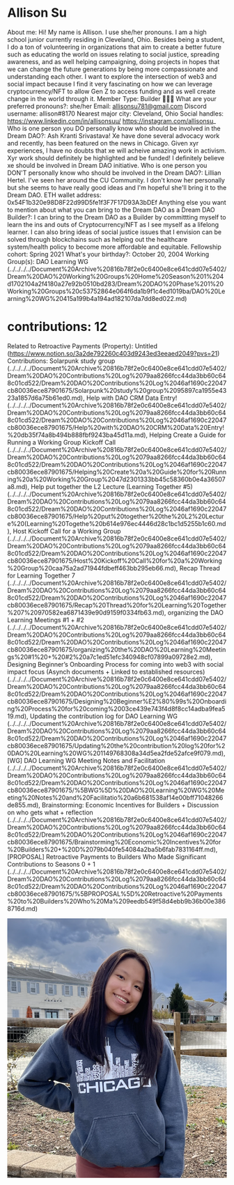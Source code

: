 # Allison Su

About me: Hi! My name is Allison. I use she/her pronouns. I am a high school junior currently residing in Cleveland, Ohio. Besides being a student, I do a ton of volunteering in organizations that aim to create a better future such as educating the world on issues relating to social justice, spreading awareness, and as well helping campaigning, doing projects in hopes that we can change the future generations by being more compassionate and understanding each other. I want to explore the intersection of web3 and social impact because I find it very fascinating on how we can leverage cryptocurrency/NFT to allow Gen Z to access funding and as well create change in the world through it. 
Member Type: Builder 👷🏾‍♀️
What are your preferred pronouns?: she/her
Email: allisonsu781@gmail.com
Discord username: allison#8170
Nearest major city: Cleveland, Ohio
Social handles: https://www.linkedin.com/in/allisonsuu/
https://instagram.com/allisonsu_
Who is one person you DO personally know who should be involved in the Dream DAO?: Ash Kranti Srivastava! Xe have done several advocacy work and recently, has been featured on the news in Chicago. Given xyr experiences, I have no doubts that xe will acheive amazing work in activism. Xyr work should definitely be highlighted and be funded! I definitely believe xe should be involved in Dream DAO initiative. 
Who is one person you DON'T personally know who should be involved in the Dream DAO?: Lillian Hertel. I've seen her around the CU Community. I don't know her personally but she seems to have really good ideas and I'm hopeful she'll bring it to the Dream DAO.
ETH wallet address: 0x54F1b320e98D8F22d99D5fe1f3F7F17D93A3bDEf
Anything else you want to mention about what you can bring to the Dream DAO as a Dream DAO Builder?: I can bring to the Dream DAO as a Builder by committting myself to learn the ins and outs of Cryptocurrency/NFT as I see myself as a lifelong learner. I can also bring ideas of social justice issues that I envision can be solved through blockchains such as helping out the healthcare system/health policy to become more affordable and equitable. 
Fellowship cohort: Spring 2021
What's your birthday?: October 20, 2004
Working Group(s): DAO Learning WG (../../../../Document%20Archive%20816b78f2e0c6400e8ce641cdd07e5402/Dream%20DAO%20Working%20Groups%20Home%20Season%201%204d1702104a2f4180a27e92b0510bd283/Dream%20DAO%20Phase%201%20Working%20Groups%20c53752864e064f6da1b9f1c4ed1019ba/DAO%20Learning%20WG%20415a199b4a194ad182107da7dd8ed022.md)
# contributions: 12
Related to Retroactive Payments (Property): Untitled (https://www.notion.so/3a2de792260c403d9243ed3eeaed2049?pvs=21)
Contributions: Solarpunk study group  (../../../../Document%20Archive%20816b78f2e0c6400e8ce641cdd07e5402/Dream%20DAO%20Contributions%20Log%2079aa8266fcc44da3bb60c648c01cd522/Dream%20DAO%20Contributions%20Log%2046af1690c22047cb80036ece87901675/Solarpunk%20study%20group%2095897ca1955e4323a1857d6a75b61ed0.md), Help with DAO CRM Data Entry! (../../../../Document%20Archive%20816b78f2e0c6400e8ce641cdd07e5402/Dream%20DAO%20Contributions%20Log%2079aa8266fcc44da3bb60c648c01cd522/Dream%20DAO%20Contributions%20Log%2046af1690c22047cb80036ece87901675/Help%20with%20DAO%20CRM%20Data%20Entry!%20db35f74a8b494b888fbf9243ba45d11a.md), Helping Create a Guide for Running a Working Group Kickoff Call (../../../../Document%20Archive%20816b78f2e0c6400e8ce641cdd07e5402/Dream%20DAO%20Contributions%20Log%2079aa8266fcc44da3bb60c648c01cd522/Dream%20DAO%20Contributions%20Log%2046af1690c22047cb80036ece87901675/Helping%20Create%20a%20Guide%20for%20Running%20a%20Working%20Group%2047d2301333bb45c58360b0e4a36507a8.md), Help put together the L2 Lecture (Learning Together #5) (../../../../Document%20Archive%20816b78f2e0c6400e8ce641cdd07e5402/Dream%20DAO%20Contributions%20Log%2079aa8266fcc44da3bb60c648c01cd522/Dream%20DAO%20Contributions%20Log%2046af1690c22047cb80036ece87901675/Help%20put%20together%20the%20L2%20Lecture%20(Learning%20Togethe%20b614e976ec4446d28c1bc1d5255b1c60.md), Host Kickoff Call for a Working Group (../../../../Document%20Archive%20816b78f2e0c6400e8ce641cdd07e5402/Dream%20DAO%20Contributions%20Log%2079aa8266fcc44da3bb60c648c01cd522/Dream%20DAO%20Contributions%20Log%2046af1690c22047cb80036ece87901675/Host%20Kickoff%20Call%20for%20a%20Working%20Group%20caa75a2ad71944fdbeff463bb295eb66.md), Recap Thread for Learning Together 7 (../../../../Document%20Archive%20816b78f2e0c6400e8ce641cdd07e5402/Dream%20DAO%20Contributions%20Log%2079aa8266fcc44da3bb60c648c01cd522/Dream%20DAO%20Contributions%20Log%2046af1690c22047cb80036ece87901675/Recap%20Thread%20for%20Learning%20Together%207%20970582ea6871439e90d9159f0334fb63.md), organizing the DAO Learning Meetings #1 + #2 (../../../../Document%20Archive%20816b78f2e0c6400e8ce641cdd07e5402/Dream%20DAO%20Contributions%20Log%2079aa8266fcc44da3bb60c648c01cd522/Dream%20DAO%20Contributions%20Log%2046af1690c22047cb80036ece87901675/organizing%20the%20DAO%20Learning%20Meetings%20#1%20+%20#2%20a7c1ed51efc340948cf07899a09728e2.md), Designing Beginner’s Onboarding Process for coming into web3 with social impact focus (Asynch documents + Linked to established resources) (../../../../Document%20Archive%20816b78f2e0c6400e8ce641cdd07e5402/Dream%20DAO%20Contributions%20Log%2079aa8266fcc44da3bb60c648c01cd522/Dream%20DAO%20Contributions%20Log%2046af1690c22047cb80036ece87901675/Designing%20Beginner%E2%80%99s%20Onboarding%20Process%20for%20coming%2003ce439e743f4d8f8cc14adba9fea519.md), Updating the contribution log for DAO Learning WG  (../../../../Document%20Archive%20816b78f2e0c6400e8ce641cdd07e5402/Dream%20DAO%20Contributions%20Log%2079aa8266fcc44da3bb60c648c01cd522/Dream%20DAO%20Contributions%20Log%2046af1690c22047cb80036ece87901675/Updating%20the%20contribution%20log%20for%20DAO%20Learning%20WG%201149768308a34d5ea2fde52afce9f079.md), [WG] DAO Learning WG Meeting Notes and Facilitation (../../../../Document%20Archive%20816b78f2e0c6400e8ce641cdd07e5402/Dream%20DAO%20Contributions%20Log%2079aa8266fcc44da3bb60c648c01cd522/Dream%20DAO%20Contributions%20Log%2046af1690c22047cb80036ece87901675/%5BWG%5D%20DAO%20Learning%20WG%20Meeting%20Notes%20and%20Facilitatio%20a6b681538af14e00bff71048266de855.md), Brainstorming: Economic Incentives for Builders + Discussion on who gets what + reflection (../../../../Document%20Archive%20816b78f2e0c6400e8ce641cdd07e5402/Dream%20DAO%20Contributions%20Log%2079aa8266fcc44da3bb60c648c01cd522/Dream%20DAO%20Contributions%20Log%2046af1690c22047cb80036ece87901675/Brainstorming%20Economic%20Incentives%20for%20Builders%20+%20D%2079b040fe54084a2ba5b6fab7831164ff.md), [PROPOSAL] Retroactive Payments to Builders Who Made Significant Contributions to Seasons 0 + 1 (../../../../Document%20Archive%20816b78f2e0c6400e8ce641cdd07e5402/Dream%20DAO%20Contributions%20Log%2079aa8266fcc44da3bb60c648c01cd522/Dream%20DAO%20Contributions%20Log%2046af1690c22047cb80036ece87901675/%5BPROPOSAL%5D%20Retroactive%20Payments%20to%20Builders%20Who%20Ma%209eedb549f58d4ebb9b36b00e3868716d.md)

![Untitled](Allison%20Su%208b04db2e95094fc1a6c8b750bee0e8c9/Untitled.png)